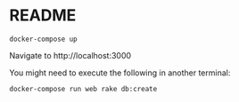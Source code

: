 # README

```
docker-compose up
```

Navigate to http://localhost:3000

You might need to execute the following in another terminal:

```
docker-compose run web rake db:create
```
